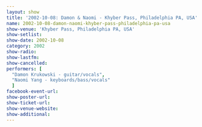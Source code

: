 ```yaml
---
layout: show
title: '2002-10-08: Damon & Naomi - Khyber Pass, Philadelphia PA, USA'
name: 2002-10-08-damon-naomi-khyber-pass-philadelphia-pa-usa
show-venue: 'Khyber Pass, Philadelphia PA, USA'
show-setlist: 
show-date: 2002-10-08
category: 2002
show-radio: 
show-lastfm: 
show-cancelled: 
performers: [
  "Damon Krukowski - guitar/vocals",
  "Naomi Yang - keyboards/bass/vocals"
  ]
facebook-event-url: 
show-poster-url: 
show-ticket-url: 
show-venue-website: 
show-additional: 
---
```


